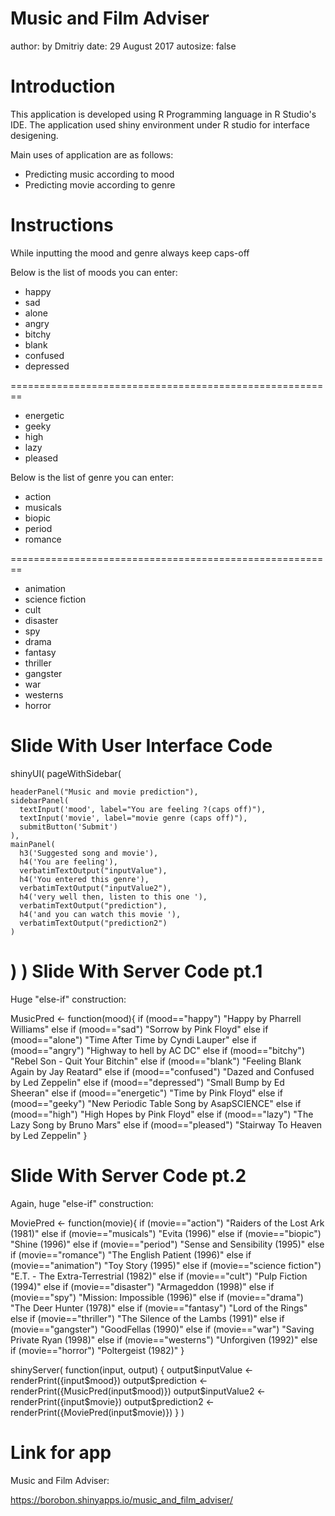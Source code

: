 Music and Film Adviser
========================================================
author: by  Dmitriy
date: 29 August 2017
autosize: false

Introduction
========================================================

This application is developed using R Programming 
language in R Studio's IDE. The application
used shiny environment under R studio for interface
desigening.

Main uses of application are as follows:

- Predicting music according to mood
- Predicting movie according to genre

Instructions
========================================================

While inputting the mood and genre always keep caps-off

Below is the list of moods you can enter:

- happy
- sad
- alone
- angry
- bitchy
- blank
- confused
- depressed

========================================================

- energetic
- geeky
- high 
- lazy
- pleased
 
Below is the list of genre you can enter:

- action
- musicals
- biopic
- period
- romance

========================================================

- animation
- science fiction
- cult
- disaster
- spy
- drama
- fantasy
- thriller
- gangster
- war
- westerns
- horror


Slide With User Interface Code
========================================================
shinyUI(
  pageWithSidebar(
    
    headerPanel("Music and movie prediction"),
    sidebarPanel(
      textInput('mood', label="You are feeling ?(caps off)"),
      textInput('movie', label="movie genre (caps off)"),
      submitButton('Submit')
    ),
    mainPanel(
      h3('Suggested song and movie'),
      h4('You are feeling'),
      verbatimTextOutput("inputValue"),
      h4('You entered this genre'),
      verbatimTextOutput("inputValue2"),
      h4('very well then, listen to this one '),
      verbatimTextOutput("prediction"),
      h4('and you can watch this movie '),
      verbatimTextOutput("prediction2")
    )
  )
)
 Slide With Server Code pt.1
========================================================
Huge  "else-if" construction:

MusicPred <- function(mood){
    if (mood=="happy") "Happy by Pharrell Williams"
    else if (mood=="sad") "Sorrow by Pink Floyd"
    else if (mood=="alone") "Time After Time by Cyndi Lauper"
    else if (mood=="angry") "Highway to hell by AC DC"
    else if (mood=="bitchy") "Rebel Son - Quit Your Bitchin"
    else if (mood=="blank") "Feeling Blank Again by Jay Reatard"
    else if (mood=="confused") "Dazed and Confused by Led Zeppelin"
    else if (mood=="depressed") "Small Bump by Ed Sheeran"
    else if (mood=="energetic") "Time by Pink Floyd"
    else if (mood=="geeky") "New Periodic Table Song by AsapSCIENCE"
    else if (mood=="high") "High Hopes by Pink Floyd"
    else if (mood=="lazy") "The Lazy Song by Bruno Mars"
    else if (mood=="pleased") "Stairway To Heaven by Led Zeppelin"
}

 

 Slide With Server Code pt.2
========================================================
Again, huge  "else-if" construction:

   MoviePred <- function(movie){
    if (movie=="action") "Raiders of the Lost Ark (1981)"
    else if (movie=="musicals") "Evita (1996)"
    else if (movie=="biopic") "Shine (1996)"
    else if (movie=="period") "Sense and Sensibility (1995)"
    else if (movie=="romance") "The English Patient (1996)"
    else if (movie=="animation") "Toy Story (1995)"
    else if (movie=="science fiction") "E.T. - The Extra-Terrestrial (1982)"
    else if (movie=="cult") "Pulp Fiction (1994)"
    else if (movie=="disaster") "Armageddon (1998)"
    else if (movie=="spy") "Mission: Impossible (1996)"
    else if (movie=="drama") "The Deer Hunter (1978)"
    else if (movie=="fantasy") "Lord of the Rings"
    else if (movie=="thriller") "The Silence of the Lambs (1991)"
    else if (movie=="gangster") "GoodFellas (1990)"
    else if (movie=="war") "Saving Private Ryan (1998)"
    else if (movie=="westerns") "Unforgiven (1992)"
    else if (movie=="horror") "Poltergeist (1982)"
}


  shinyServer(
  function(input, output) {
  output$inputValue <- renderPrint({input$mood})
  output$prediction <- renderPrint({MusicPred(input$mood)})
  output$inputValue2 <- renderPrint({input$movie})
  output$prediction2 <-renderPrint({MoviePred(input$movie)})
  }
)

Link for app
========================================================
Music and Film Adviser:

https://borobon.shinyapps.io/music_and_film_adviser/

